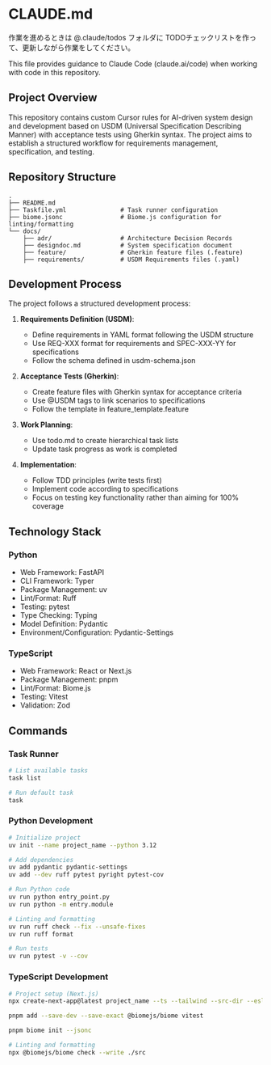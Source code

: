# CLAUDE.md

作業を進めるときは @.claude/todos フォルダに TODOチェックリストを作って、更新しながら作業をしてください。


This file provides guidance to Claude Code (claude.ai/code) when working with code in this repository.

## Project Overview

This repository contains custom Cursor rules for AI-driven system design and development based on USDM (Universal Specification Describing Manner) with acceptance tests using Gherkin syntax. The project aims to establish a structured workflow for requirements management, specification, and testing.

## Repository Structure

```
.
├── README.md
├── Taskfile.yml               # Task runner configuration
├── biome.jsonc                # Biome.js configuration for linting/formatting
└── docs/
    ├── adr/                   # Architecture Decision Records
    ├── designdoc.md           # System specification document
    ├── feature/               # Gherkin feature files (.feature)
    ├── requirements/          # USDM Requirements files (.yaml)
```

## Development Process

The project follows a structured development process:

1. **Requirements Definition (USDM)**:
   - Define requirements in YAML format following the USDM structure
   - Use REQ-XXX format for requirements and SPEC-XXX-YY for specifications
   - Follow the schema defined in usdm-schema.json

2. **Acceptance Tests (Gherkin)**:
   - Create feature files with Gherkin syntax for acceptance criteria
   - Use @USDM tags to link scenarios to specifications
   - Follow the template in feature_template.feature

3. **Work Planning**:
   - Use todo.md to create hierarchical task lists
   - Update task progress as work is completed

4. **Implementation**:
   - Follow TDD principles (write tests first)
   - Implement code according to specifications
   - Focus on testing key functionality rather than aiming for 100% coverage

## Technology Stack

### Python
- Web Framework: FastAPI
- CLI Framework: Typer
- Package Management: uv
- Lint/Format: Ruff
- Testing: pytest
- Type Checking: Typing
- Model Definition: Pydantic
- Environment/Configuration: Pydantic-Settings

### TypeScript
- Web Framework: React or Next.js
- Package Management: pnpm
- Lint/Format: Biome.js
- Testing: Vitest
- Validation: Zod

## Commands

### Task Runner

```bash
# List available tasks
task list

# Run default task
task
```

### Python Development

```bash
# Initialize project
uv init --name project_name --python 3.12

# Add dependencies
uv add pydantic pydantic-settings
uv add --dev ruff pytest pyright pytest-cov

# Run Python code
uv run python entry_point.py
uv run python -m entry.module

# Linting and formatting
uv run ruff check --fix --unsafe-fixes
uv run ruff format

# Run tests
uv run pytest -v --cov
```

### TypeScript Development

```bash
# Project setup (Next.js)
npx create-next-app@latest project_name --ts --tailwind --src-dir --eslint no --use-pnpm --disable-git --app --turbopack --import-alias "@/*"

pnpm add --save-dev --save-exact @biomejs/biome vitest

pnpm biome init --jsonc

# Linting and formatting
npx @biomejs/biome check --write ./src
```
